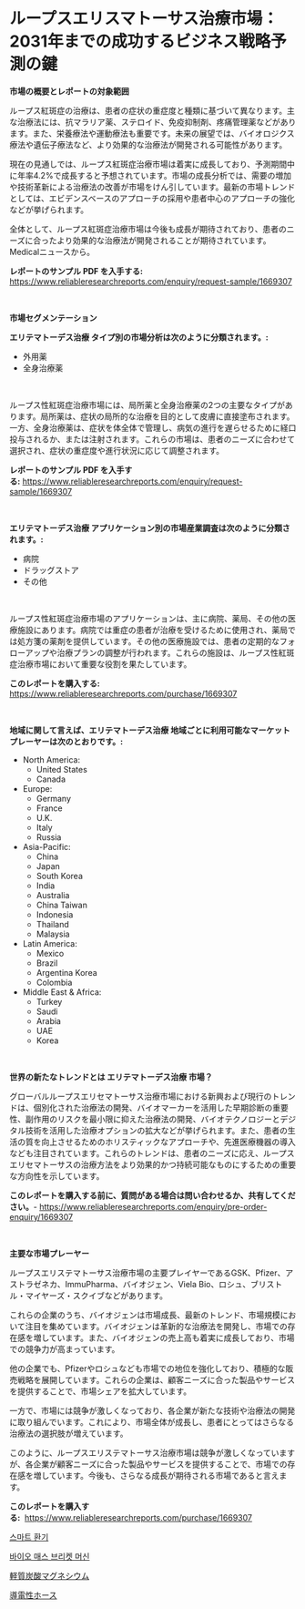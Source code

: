 <p><h1>ループスエリスマトーサス治療市場：2031年までの成功するビジネス戦略予測の鍵</h1></p><p><strong>市場の概要とレポートの対象範囲</strong></p>
<p><p>ループス紅斑症の治療は、患者の症状の重症度と種類に基づいて異なります。主な治療法には、抗マラリア薬、ステロイド、免疫抑制剤、疼痛管理薬などがあります。また、栄養療法や運動療法も重要です。未来の展望では、バイオロジクス療法や遺伝子療法など、より効果的な治療法が開発される可能性があります。</p><p>現在の見通しでは、ループス紅斑症治療市場は着実に成長しており、予測期間中に年率4.2%で成長すると予想されています。市場の成長分析では、需要の増加や技術革新による治療法の改善が市場をけん引しています。最新の市場トレンドとしては、エビデンスベースのアプローチの採用や患者中心のアプローチの強化などが挙げられます。</p><p>全体として、ループス紅斑症治療市場は今後も成長が期待されており、患者のニーズに合ったより効果的な治療法が開発されることが期待されています。Medicalニュースから。</p></p>
<p><strong>レポートのサンプル PDF を入手する:</strong> <a href="https://www.reliableresearchreports.com/enquiry/request-sample/1669307">https://www.reliableresearchreports.com/enquiry/request-sample/1669307</a></p>
<p>&nbsp;</p>
<p><strong>市場セグメンテーション</strong></p>
<p><strong>エリテマトーデス治療 タイプ別の市場分析は次のように分類されます。:</strong></p>
<p><ul><li>外用薬</li><li>全身治療薬</li></ul></p>
<p>&nbsp;</p>
<p><p>ループス性紅斑症治療市場には、局所薬と全身治療薬の2つの主要なタイプがあります。局所薬は、症状の局所的な治療を目的として皮膚に直接塗布されます。一方、全身治療薬は、症状を体全体で管理し、病気の進行を遅らせるために経口投与されるか、または注射されます。これらの市場は、患者のニーズに合わせて選択され、症状の重症度や進行状況に応じて調整されます。</p></p>
<p><strong>レポートのサンプル PDF を入手する:</strong>&nbsp;<a href="https://www.reliableresearchreports.com/enquiry/request-sample/1669307">https://www.reliableresearchreports.com/enquiry/request-sample/1669307</a></p>
<p>&nbsp;</p>
<p><strong> エリテマトーデス治療 アプリケーション別の市場産業調査は次のように分類されます。:</strong></p>
<p><ul><li>病院</li><li>ドラッグストア</li><li>その他</li></ul></p>
<p>&nbsp;</p>
<p><p>ループス性紅斑症治療市場のアプリケーションは、主に病院、薬局、その他の医療施設にあります。病院では重症の患者が治療を受けるために使用され、薬局では処方箋の薬剤を提供しています。その他の医療施設では、患者の定期的なフォローアップや治療プランの調整が行われます。これらの施設は、ループス性紅斑症治療市場において重要な役割を果たしています。</p></p>
<p><strong>このレポートを購入する:</strong>&nbsp; <a href="https://www.reliableresearchreports.com/purchase/1669307">https://www.reliableresearchreports.com/purchase/1669307</a></p>
<p>&nbsp;</p>
<p><strong>地域に関して言えば、エリテマトーデス治療 地域ごとに利用可能なマーケットプレーヤーは次のとおりです。:</strong></p>
<p><ul>
    <li>
        North America:
        <ul>
            <li>United States</li>
            <li>Canada</li>
        </ul>
    </li>
    <li>
        Europe:
        <ul>
            <li>Germany</li>
            <li>France</li>
            <li>U.K.</li>
            <li>Italy</li>
            <li>Russia</li>
        </ul>
    </li>
    <li>
        Asia-Pacific:
        <ul>
            <li>China</li>
            <li>Japan</li>
            <li>South Korea</li>
            <li>India</li>
            <li>Australia</li>
            <li>China Taiwan</li>
            <li>Indonesia</li>
            <li>Thailand</li>
            <li>Malaysia</li>
        </ul>
    </li>
    <li>
        Latin America:
        <ul>
            <li>Mexico</li>
            <li>Brazil</li>
            <li>Argentina Korea</li>
            <li>Colombia</li>
        </ul>
    </li>
    <li>
        Middle East & Africa:
        <ul>
            <li>Turkey</li>
            <li>Saudi</li>
            <li>Arabia</li>
            <li>UAE</li>
            <li>Korea</li>
        </ul>
    </li>
    </ul></p>
<p>&nbsp;</p>
<p><strong>世界の新たなトレンドとは エリテマトーデス治療 市場？</strong></p>
<p><p>グローバルループスエリセマトーサス治療市場における新興および現行のトレンドは、個別化された治療法の開発、バイオマーカーを活用した早期診断の重要性、副作用のリスクを最小限に抑えた治療法の開発、バイオテクノロジーとデジタル技術を活用した治療オプションの拡大などが挙げられます。また、患者の生活の質を向上させるためのホリスティックなアプローチや、先進医療機器の導入なども注目されています。これらのトレンドは、患者のニーズに応え、ループスエリセマトーサスの治療方法をより効果的かつ持続可能なものにするための重要な方向性を示しています。</p></p>
<p><strong>このレポートを購入する前に、質問がある場合は問い合わせるか、共有してください。</strong>- <a href="https://www.reliableresearchreports.com/enquiry/pre-order-enquiry/1669307">https://www.reliableresearchreports.com/enquiry/pre-order-enquiry/1669307</a></p>
<p>&nbsp;</p>
<p><strong>主要な市場プレーヤー</strong></p>
<p><p>ループスエリステマトーサス治療市場の主要プレイヤーであるGSK、Pfizer、アストラゼネカ、ImmuPharma、バイオジェン、Viela Bio、ロシュ、ブリストル・マイヤーズ・スクイブなどがあります。</p><p>これらの企業のうち、バイオジェンは市場成長、最新のトレンド、市場規模において注目を集めています。バイオジェンは革新的な治療法を開発し、市場での存在感を増しています。また、バイオジェンの売上高も着実に成長しており、市場での競争力が高まっています。</p><p>他の企業でも、Pfizerやロシュなども市場での地位を強化しており、積極的な販売戦略を展開しています。これらの企業は、顧客ニーズに合った製品やサービスを提供することで、市場シェアを拡大しています。</p><p>一方で、市場には競争が激しくなっており、各企業が新たな技術や治療法の開発に取り組んでいます。これにより、市場全体が成長し、患者にとってはさらなる治療法の選択肢が増えています。</p><p>このように、ループスエリステマトーサス治療市場は競争が激しくなっていますが、各企業が顧客ニーズに合った製品やサービスを提供することで、市場での存在感を増しています。今後も、さらなる成長が期待される市場であると言えます。</p></p>
<p><strong>このレポートを購入する:</strong>&nbsp;&nbsp;<a href="https://www.reliableresearchreports.com/purchase/1669307">https://www.reliableresearchreports.com/purchase/1669307</a></p>
<p><p><a href="https://medium.com/@johnsonlowe2023_38650/%EC%8A%A4%EB%A7%88%ED%8A%B8-%ED%99%98%EA%B8%B0-%EC%8B%9C%EC%9E%A5-%EA%B7%9C%EB%AA%A8-%EB%B0%8F-%EC%8B%9C%EC%9E%A5-%ED%8A%B8%EB%A0%8C%EB%93%9C-%EC%A0%84%EB%B0%98%EC%A0%81%EC%9D%B8-%EC%82%B0%EC%97%85-%EA%B0%9C%EC%9A%94-2024%EB%85%84%EB%B6%80%ED%84%B0-2031%EB%85%84%EA%B9%8C%EC%A7%80-3b6156829c92">스마트 환기</a></p><p><a href="https://medium.com/@wilsoniehn789562023/%EB%B0%94%EC%9D%B4%EC%98%A4-%EB%A7%A4%EC%8A%A4-%EB%B8%8C%EB%9D%BC%EC%9D%B4%ED%82%B7-%EA%B8%B0%EA%B3%84-%EC%8B%9C%EC%9E%A5%EC%9D%80-%EC%8B%9C%EC%9E%A5-%EC%A0%90%EC%9C%A0%EC%9C%A8-%EC%8B%9C%EC%9E%A5-%EB%8F%99%ED%96%A5-%EB%B0%8F-%EC%8B%9C%EC%9E%A5-%EC%84%B1%EC%9E%A5%EC%97%90-%EB%8C%80%ED%95%9C-%EC%A0%95%EB%B3%B4%EB%A5%BC-%EC%A0%9C%EA%B3%B5%ED%95%A9%EB%8B%88%EB%8B%A4-51754926281f">바이오 매스 브리켓 머신</a></p><p><a href="https://medium.com/@mookiesville/%E8%BB%BD%E9%87%8F%E3%81%AE%E3%83%9E%E3%82%B0%E3%83%8D%E3%82%B7%E3%82%A6%E3%83%A0%E7%82%AD%E9%85%B8%E5%A1%A9%E5%B8%82%E5%A0%B4%E5%8B%95%E5%90%91%E3%81%8A%E3%82%88%E3%81%B3%E5%B8%82%E5%A0%B4%E5%88%86%E6%9E%90%E3%81%AF-2024%E5%B9%B4%E3%81%8B%E3%82%892031%E5%B9%B4%E3%81%BE%E3%81%A7%E3%81%AE%E6%9C%9F%E9%96%93%E3%81%AB%E4%BA%88%E6%B8%AC%E3%81%95%E3%82%8C%E3%81%A6%E3%81%84%E3%81%BE%E3%81%99-0bc9632b32d1">軽質炭酸マグネシウム</a></p><p><a href="https://medium.com/@levihamilton5801940/%E5%B0%8E%E9%9B%BB%E6%80%A7%E3%83%9B%E3%83%BC%E3%82%B9%E5%B8%82%E5%A0%B4%E8%AA%BF%E6%9F%BB%E3%83%AC%E3%83%9D%E3%83%BC%E3%83%88-%E3%81%9D%E3%81%AE%E6%AD%B4%E5%8F%B2%E3%81%A82031%E5%B9%B4%E3%81%BE%E3%81%A7%E3%81%AE%E4%BA%88%E6%B8%AC-8c96bb5e8bbe">導電性ホース</a></p></p>